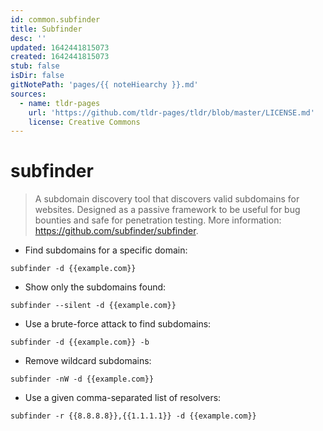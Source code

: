 ```yaml
---
id: common.subfinder
title: Subfinder
desc: ''
updated: 1642441815073
created: 1642441815073
stub: false
isDir: false
gitNotePath: 'pages/{{ noteHiearchy }}.md'
sources:
  - name: tldr-pages
    url: 'https://github.com/tldr-pages/tldr/blob/master/LICENSE.md'
    license: Creative Commons
---
```

# subfinder

> A subdomain discovery tool that discovers valid subdomains for websites.
> Designed as a passive framework to be useful for bug bounties and safe for penetration testing.
> More information: <https://github.com/subfinder/subfinder>.

- Find subdomains for a specific domain:

`subfinder -d {{example.com}}`

- Show only the subdomains found:

`subfinder --silent -d {{example.com}}`

- Use a brute-force attack to find subdomains:

`subfinder -d {{example.com}} -b`

- Remove wildcard subdomains:

`subfinder -nW -d {{example.com}}`

- Use a given comma-separated list of resolvers:

`subfinder -r {{8.8.8.8}},{{1.1.1.1}} -d {{example.com}}`

